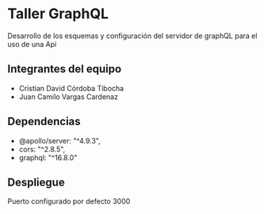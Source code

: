 # Taller GraphQL

Desarrollo de los esquemas y configuración del servidor de graphQL para el uso de una Api

## Integrantes del equipo

- Cristian David Córdoba Tibocha
- Juan Camilo Vargas Cardenaz

## Dependencias
- @apollo/server: "^4.9.3",
- cors: "^2.8.5",
- graphql: "^16.8.0"

## Despliegue 

Puerto configurado por defecto 3000